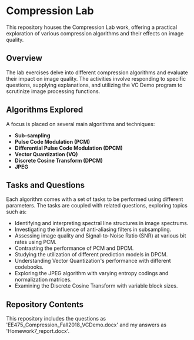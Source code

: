 # Compression Lab
This repository houses the Compression Lab work, offering a practical exploration of various compression algorithms and their effects on image quality.

## Overview
The lab exercises delve into different compression algorithms and evaluate their impact on image quality. The activities involve responding to specific questions, supplying explanations, and utilizing the VC Demo program to scrutinize image processing functions. 

## Algorithms Explored
A focus is placed on several main algorithms and techniques:

- **Sub-sampling**
- **Pulse Code Modulation (PCM)**
- **Differential Pulse Code Modulation (DPCM)**
- **Vector Quantization (VQ)**
- **Discrete Cosine Transform (DPCM)**
- **JPEG**

## Tasks and Questions
Each algorithm comes with a set of tasks to be performed using different parameters. The tasks are coupled with related questions, exploring topics such as:

- Identifying and interpreting spectral line structures in image spectrums.
- Investigating the influence of anti-aliasing filters in subsampling.
- Assessing image quality and Signal-to-Noise Ratio (SNR) at various bit rates using PCM.
- Contrasting the performance of PCM and DPCM.
- Studying the utilization of different prediction models in DPCM.
- Understanding Vector Quantization's performance with different codebooks.
- Exploring the JPEG algorithm with varying entropy codings and normalization matrices.
- Examining the Discrete Cosine Transform with variable block sizes.

## Repository Contents
This repository includes the questions as 'EE475_Compression_Fall2018_VCDemo.docx' and my answers as 'Homework7_report.docx'.

